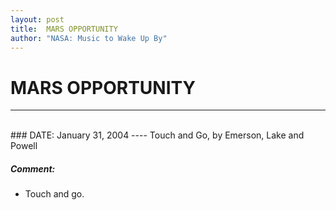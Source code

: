 ```yaml
---
layout: post
title:  MARS OPPORTUNITY
author: "NASA: Music to Wake Up By"
---
```


# MARS OPPORTUNITY
----
<br/>
### DATE: January 31, 2004
----
Touch and Go, by Emerson, Lake and Powell

##### Comment:
* Touch and go.
